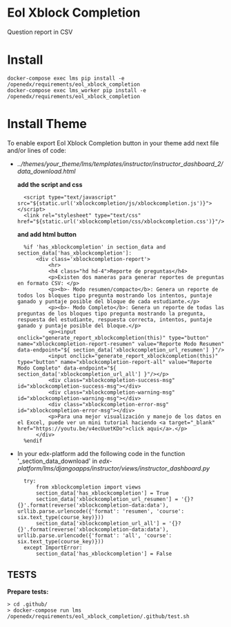 # Eol Xblock Completion

Question report in CSV

# Install

    docker-compose exec lms pip install -e /openedx/requirements/eol_xblock_completion
    docker-compose exec lms_worker pip install -e /openedx/requirements/eol_xblock_completion

# Install Theme

To enable export Eol Xblock Completion button in your theme add next file and/or lines of code:

- _../themes/your_theme/lms/templates/instructor/instructor_dashboard_2/data_download.html_

    **add the script and css**

        <script type="text/javascript" src="${static.url('xblockcompletion/js/xblockcompletion.js')}"></script>
        <link rel="stylesheet" type="text/css" href="${static.url('xblockcompletion/css/xblockcompletion.css')}"/>

    **and add html button**

        %if 'has_xblockcompletion' in section_data and section_data['has_xblockcompletion']:
            <div class='xblockcompletion-report'>
                <hr>
                <h4 class="hd hd-4">Reporte de preguntas</h4>
                <p>Existen dos maneras para generar reportes de preguntas en formato CSV: </p>
                <p><b>- Modo resumen/compacto</b>: Genera un reporte de todos los bloques tipo pregunta mostrando los intentos, puntaje ganado y puntaje posible del bloque de cada estudiante.</p>
                <p><b>- Modo Completo</b>: Genera un reporte de todas las preguntas de los bloques tipo pregunta mostrando la pregunta, respuesta del estudiante, respuesta correcta, intentos, puntaje ganado y puntaje posible del bloque.</p>
                <p><input onclick="generate_report_xblockcompletion(this)" type="button" name="xblockcompletion-report-resumen" value="Reporte Modo Resumen" data-endpoint="${ section_data['xblockcompletion_url_resumen'] }"/>
                <input onclick="generate_report_xblockcompletion(this)" type="button" name="xblockcompletion-report-all" value="Reporte Modo Completo" data-endpoint="${ section_data['xblockcompletion_url_all'] }"/></p>
                <div class="xblockcompletion-success-msg" id="xblockcompletion-success-msg"></div>
                <div class="xblockcompletion-warning-msg" id="xblockcompletion-warning-msg"></div>
                <div class="xblockcompletion-error-msg" id="xblockcompletion-error-msg"></div>
                <p>Para una mejor visualización y manejo de los datos en el Excel, puede ver un mini tutorial haciendo <a target="_blank" href="https://youtu.be/v4ecUuetKDo">click aqui</a>.</p>
            </div>
        %endif

- In your edx-platform add the following code in the function '_section_data_download' in _edx-platform/lms/djangoapps/instructor/views/instructor_dashboard.py_

        try:
            from xblockcompletion import views
            section_data['has_xblockcompletion'] = True
            section_data['xblockcompletion_url_resumen'] = '{}?{}'.format(reverse('xblockcompletion-data:data'), urllib.parse.urlencode({'format': 'resumen', 'course': six.text_type(course_key)}))
            section_data['xblockcompletion_url_all'] = '{}?{}'.format(reverse('xblockcompletion-data:data'), urllib.parse.urlencode({'format': 'all', 'course': six.text_type(course_key)}))
        except ImportError:
            section_data['has_xblockcompletion'] = False

## TESTS
**Prepare tests:**

    > cd .github/
    > docker-compose run lms /openedx/requirements/eol_xblock_completion/.github/test.sh
